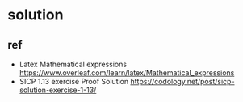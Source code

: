 # solution

## ref
- Latex Mathematical expressions https://www.overleaf.com/learn/latex/Mathematical_expressions
- SICP 1.13 exercise Proof Solution https://codology.net/post/sicp-solution-exercise-1-13/